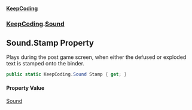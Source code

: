 #### [KeepCoding](index.md 'index')
### [KeepCoding](KeepCoding.md 'KeepCoding').[Sound](Sound.md 'KeepCoding.Sound')
## Sound.Stamp Property
Plays during the post game screen, when either the defused or exploded text is stamped onto the binder.  
```csharp
public static KeepCoding.Sound Stamp { get; }
```
#### Property Value
[Sound](Sound.md 'KeepCoding.Sound')
